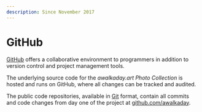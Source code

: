 ```yaml
---
description: Since November 2017
---
```


# GitHub

[GitHub](https://github.com/) offers a collaborative environment to programmers in addition to version control and project management tools.&#x20;

The underlying source code for the _awalkaday.art Photo Collection_ is hosted and runs on GitHub, where all changes can be tracked and audited.&#x20;

The public code repositories, available in [Git](https://git-scm.com/) format, contain all commits and code changes from day one of the project at [github.com/awalkaday](https://github.com/awalkaday).
